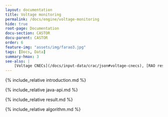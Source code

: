 ```yaml
---
layout: documentation
title: Voltage monitoring
permalink: /docs/engine/voltage-monitoring
hide: true
root-page: Documentation
docu-section: CASTOR
docu-parent: CASTOR
order: 6
feature-img: "assets/img/farao3.jpg"
tags: [Docs, Data]
summary-hmax: 3
see-also: |
    [Voltage CNECs](/docs/input-data/crac/json#voltage-cnecs), [RAO result](docs/output-data/rao-result-json)
---
```


{% include_relative introduction.md %}

{% include_relative java-api.md %}

{% include_relative result.md %}

{% include_relative algorithm.md %}